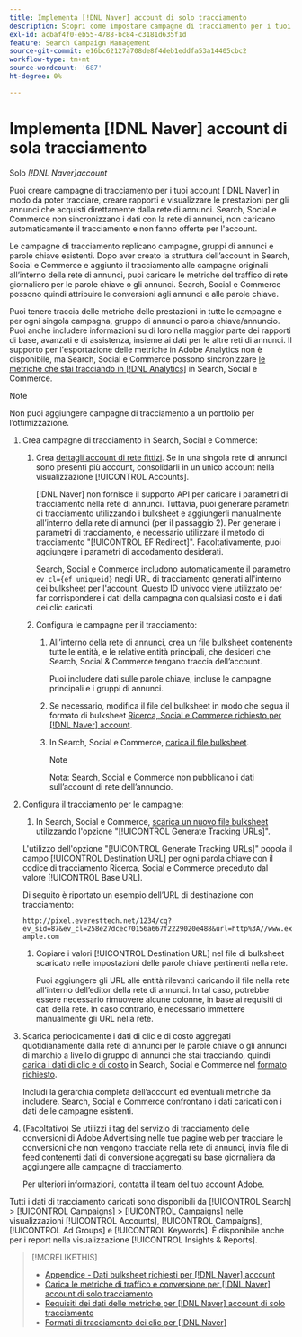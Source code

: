 ```yaml
---
title: Implementa [!DNL Naver] account di solo tracciamento
description: Scopri come impostare campagne di tracciamento per i tuoi account  [!DNL Naver]  in modo da poter monitorare, creare rapporti e visualizzare le prestazioni per gli annunci che acquisti direttamente dalla rete di annunci.
exl-id: acbaf4f0-eb55-4788-bc84-c3181d635f1d
feature: Search Campaign Management
source-git-commit: e16bc62127a708de8f4deb1eddfa53a14405cbc2
workflow-type: tm+mt
source-wordcount: '687'
ht-degree: 0%

---
```


# Implementa [!DNL Naver] account di sola tracciamento

Solo *[!DNL Naver]account*

Puoi creare campagne di tracciamento per i tuoi account [!DNL Naver] in modo da poter tracciare, creare rapporti e visualizzare le prestazioni per gli annunci che acquisti direttamente dalla rete di annunci. Search, Social e Commerce non sincronizzano i dati con la rete di annunci, non caricano automaticamente il tracciamento e non fanno offerte per l&#39;account.

Le campagne di tracciamento replicano campagne, gruppi di annunci e parole chiave esistenti. Dopo aver creato la struttura dell’account in Search, Social e Commerce e aggiunto il tracciamento alle campagne originali all’interno della rete di annunci, puoi caricare le metriche del traffico di rete giornaliero per le parole chiave o gli annunci. Search, Social e Commerce possono quindi attribuire le conversioni agli annunci e alle parole chiave.

Puoi tenere traccia delle metriche delle prestazioni in tutte le campagne e per ogni singola campagna, gruppo di annunci o parola chiave/annuncio. Puoi anche includere informazioni su di loro nella maggior parte dei rapporti di base, avanzati e di assistenza, insieme ai dati per le altre reti di annunci. Il supporto per l&#39;esportazione delle metriche in Adobe Analytics non è disponibile, ma Search, Social e Commerce possono sincronizzare [le metriche che stai tracciando in [!DNL Analytics]](/help/integrations/analytics/analytics-data-in-advertising.md) in Search, Social e Commerce.

>[!NOTE]
>
>Non puoi aggiungere campagne di tracciamento a un portfolio per l’ottimizzazione.

1. Crea campagne di tracciamento in Search, Social e Commerce:

   1. Crea [dettagli account di rete fittizi](/help/search-social-commerce/campaign-management/accounts/ad-network-account-manage.md). Se in una singola rete di annunci sono presenti più account, consolidarli in un unico account nella visualizzazione [!UICONTROL Accounts].

      [!DNL Naver] non fornisce il supporto API per caricare i parametri di tracciamento nella rete di annunci. Tuttavia, puoi generare parametri di tracciamento utilizzando i bulksheet e aggiungerli manualmente all’interno della rete di annunci (per il passaggio 2). Per generare i parametri di tracciamento, è necessario utilizzare il metodo di tracciamento &quot;[!UICONTROL EF Redirect]&quot;. Facoltativamente, puoi aggiungere i parametri di accodamento desiderati.

      Search, Social e Commerce includono automaticamente il parametro `ev_cl={ef_uniqueid}` negli URL di tracciamento generati all&#39;interno dei bulksheet per l&#39;account. Questo ID univoco viene utilizzato per far corrispondere i dati della campagna con qualsiasi costo e i dati dei clic caricati.

   1. Configura le campagne per il tracciamento:

      1. All’interno della rete di annunci, crea un file bulksheet contenente tutte le entità, e le relative entità principali, che desideri che Search, Social &amp; Commerce tengano traccia dell’account.

         Puoi includere dati sulle parole chiave, incluse le campagne principali e i gruppi di annunci.

      1. Se necessario, modifica il file del bulksheet in modo che segua il formato di bulksheet [Ricerca, Social e Commerce richiesto per [!DNL Naver] account](/help/search-social-commerce/campaign-management/bulksheets/bulksheet-data-formats/bulksheet-data-naver.md).

      1. In Search, Social e Commerce, [carica il file bulksheet](/help/search-social-commerce/campaign-management/bulksheets/bulksheet-upload.md).

         >[!NOTE]
         >
         >Nota: Search, Social e Commerce non pubblicano i dati sull’account di rete dell’annuncio.

1. Configura il tracciamento per le campagne:

   1. In Search, Social e Commerce, [scarica un nuovo file bulksheet](/help/search-social-commerce/campaign-management/bulksheets/bulksheet-download.md) utilizzando l&#39;opzione &quot;[!UICONTROL Generate Tracking URLs]&quot;.

   L&#39;utilizzo dell&#39;opzione &quot;[!UICONTROL Generate Tracking URLs]&quot; popola il campo [!UICONTROL Destination URL] per ogni parola chiave con il codice di tracciamento Ricerca, Social e Commerce preceduto dal valore [!UICONTROL Base URL].

   Di seguito è riportato un esempio dell’URL di destinazione con tracciamento:

   ```http://pixel.everesttech.net/1234/cq?ev_sid=87&ev_cl=258e27dcec70156a667f2229020e488&url=http%3A//www.example.com```

   1. Copiare i valori [!UICONTROL Destination URL] nel file di bulksheet scaricato nelle impostazioni delle parole chiave pertinenti nella rete.

      Puoi aggiungere gli URL alle entità rilevanti caricando il file nella rete all’interno dell’editor della rete di annunci. In tal caso, potrebbe essere necessario rimuovere alcune colonne, in base ai requisiti di dati della rete. In caso contrario, è necessario immettere manualmente gli URL nella rete.

1. Scarica periodicamente i dati di clic e di costo aggregati quotidianamente dalla rete di annunci per le parole chiave o gli annunci di marchio a livello di gruppo di annunci che stai tracciando, quindi [carica i dati di clic e di costo](/help/search-social-commerce/tools/metrics-upload-tracking-campaigns/naver-tracking-campaigns-upload-metrics.md) in Search, Social e Commerce nel [formato richiesto](/help/search-social-commerce/tools/metrics-upload-tracking-campaigns/naver-tracking-campaigns-data-requirements.md).

   Includi la gerarchia completa dell’account ed eventuali metriche da includere. Search, Social e Commerce confrontano i dati caricati con i dati delle campagne esistenti.

1. (Facoltativo) Se utilizzi i tag del servizio di tracciamento delle conversioni di Adobe Advertising nelle tue pagine web per tracciare le conversioni che non vengono tracciate nella rete di annunci, invia file di feed contenenti dati di conversione aggregati su base giornaliera da aggiungere alle campagne di tracciamento.

   Per ulteriori informazioni, contatta il team del tuo account Adobe.

Tutti i dati di tracciamento caricati sono disponibili da [!UICONTROL Search] > [!UICONTROL Campaigns] > [!UICONTROL Campaigns] nelle visualizzazioni [!UICONTROL Accounts], [!UICONTROL Campaigns], [!UICONTROL Ad Groups] e [!UICONTROL Keywords]. È disponibile anche per i report nella visualizzazione [!UICONTROL Insights & Reports].

>[!MORELIKETHIS]
>
>* [Appendice - Dati bulksheet richiesti per [!DNL Naver] account](/help/search-social-commerce/campaign-management/bulksheets/bulksheet-data-formats/bulksheet-data-naver.md)
>* [Carica le metriche di traffico e conversione per [!DNL Naver] account di solo tracciamento](/help/search-social-commerce/tools/metrics-upload-tracking-campaigns/naver-tracking-campaigns-upload-metrics.md)
>* [Requisiti dei dati delle metriche per [!DNL Naver] account di solo tracciamento](/help/search-social-commerce/tools/metrics-upload-tracking-campaigns/naver-tracking-campaigns-data-requirements.md)
>* [Formati di tracciamento dei clic per [!DNL Naver]](/help/search-social-commerce/tracking/formats-click-tracking-naver.md)
